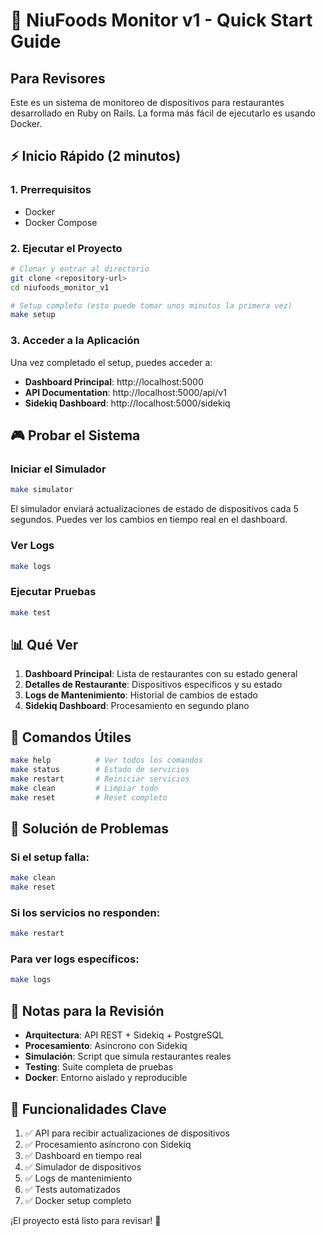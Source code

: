 # 🚀 NiuFoods Monitor v1 - Quick Start Guide

## Para Revisores

Este es un sistema de monitoreo de dispositivos para restaurantes desarrollado en Ruby on Rails. La forma más fácil de ejecutarlo es usando Docker.

## ⚡ Inicio Rápido (2 minutos)

### 1. Prerrequisitos
- Docker
- Docker Compose

### 2. Ejecutar el Proyecto

```bash
# Clonar y entrar al directorio
git clone <repository-url>
cd niufoods_monitor_v1

# Setup completo (esto puede tomar unos minutos la primera vez)
make setup
```

### 3. Acceder a la Aplicación

Una vez completado el setup, puedes acceder a:

- **Dashboard Principal**: http://localhost:5000
- **API Documentation**: http://localhost:5000/api/v1
- **Sidekiq Dashboard**: http://localhost:5000/sidekiq

## 🎮 Probar el Sistema

### Iniciar el Simulador
```bash
make simulator
```

El simulador enviará actualizaciones de estado de dispositivos cada 5 segundos. Puedes ver los cambios en tiempo real en el dashboard.

### Ver Logs
```bash
make logs
```

### Ejecutar Pruebas
```bash
make test
```

## 📊 Qué Ver

1. **Dashboard Principal**: Lista de restaurantes con su estado general
2. **Detalles de Restaurante**: Dispositivos específicos y su estado
3. **Logs de Mantenimiento**: Historial de cambios de estado
4. **Sidekiq Dashboard**: Procesamiento en segundo plano

## 🔧 Comandos Útiles

```bash
make help          # Ver todos los comandos
make status        # Estado de servicios
make restart       # Reiniciar servicios
make clean         # Limpiar todo
make reset         # Reset completo
```

## 🐛 Solución de Problemas

### Si el setup falla:
```bash
make clean
make reset
```

### Si los servicios no responden:
```bash
make restart
```

### Para ver logs específicos:
```bash
make logs
```

## 📝 Notas para la Revisión

- **Arquitectura**: API REST + Sidekiq + PostgreSQL
- **Procesamiento**: Asíncrono con Sidekiq
- **Simulación**: Script que simula restaurantes reales
- **Testing**: Suite completa de pruebas
- **Docker**: Entorno aislado y reproducible

## 🎯 Funcionalidades Clave

1. ✅ API para recibir actualizaciones de dispositivos
2. ✅ Procesamiento asíncrono con Sidekiq
3. ✅ Dashboard en tiempo real
4. ✅ Simulador de dispositivos
5. ✅ Logs de mantenimiento
6. ✅ Tests automatizados
7. ✅ Docker setup completo

¡El proyecto está listo para revisar! 🚀 